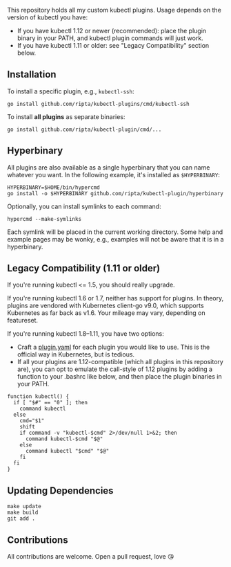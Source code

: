 
This repository holds all my custom kubectl plugins. Usage depends on the
version of kubectl you have:

* If you have kubectl 1.12 or newer (recommended): place the plugin binary in
  your PATH, and kubectl plugin commands will just work.
* If you have kubectl 1.11 or older: see "Legacy Compatibility" section below.


## Installation

To install a specific plugin, e.g., `kubectl-ssh`:

```
go install github.com/ripta/kubectl-plugins/cmd/kubectl-ssh
```

To install **all plugins** as separate binaries:

```
go install github.com/ripta/kubectl-plugin/cmd/...
```

## Hyperbinary

All plugins are also available as a single hyperbinary that you can name
whatever you want. In the following example, it's installed as `$HYPERBINARY`:

```
HYPERBINARY=$HOME/bin/hypercmd
go install -o $HYPERBINARY github.com/ripta/kubectl-plugin/hyperbinary
```

Optionally, you can install symlinks to each command:

```
hypercmd --make-symlinks
```

Each symlink will be placed in the current working directory. Some help and
example pages may be wonky, e.g., examples will not be aware that it is in a
hyperbinary.

## Legacy Compatibility (1.11 or older)

If you're running kubectl <= 1.5, you should really upgrade.

If you're running kubectl 1.6 or 1.7, neither has support for plugins. In
theory, plugins are vendored with Kubernetes client-go v9.0, which supports
Kubernetes as far back as v1.6. Your mileage may vary, depending on featureset.

If you're running kubectl 1.8–1.11, you have two options:

- Craft a [plugin.yaml](https://v1-11.docs.kubernetes.io/docs/tasks/extend-kubectl/kubectl-plugins/)
  for each plugin you would like to use. This is the official way in
  Kubernetes, but is tedious.
- If all your plugins are 1.12-compatible (which all plugins in this repository are),
  you can opt to emulate the call-style of 1.12 plugins by adding a function to your
  .bashrc like below, and then place the plugin binaries in your PATH.


```
function kubectl() {
  if [ "$#" == "0" ]; then
    command kubectl
  else
    cmd="$1"
    shift
    if command -v "kubectl-$cmd" 2>/dev/null 1>&2; then
      command kubectl-$cmd "$@"
    else
      command kubectl "$cmd" "$@"
    fi
  fi
}
```

## Updating Dependencies

```
make update
make build
git add .
```

## Contributions

All contributions are welcome. Open a pull request, love 😘
